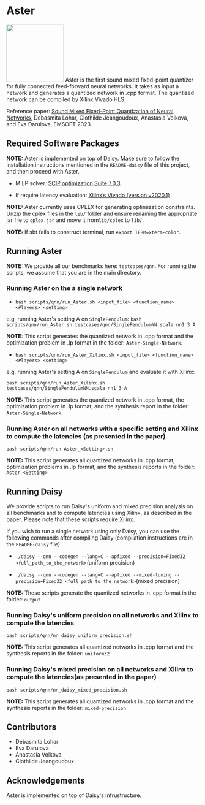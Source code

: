 # Aster #

<img src="https://dlohar.github.io/assets/images/aster-logo.jpg" width="150">
Aster is the first sound mixed fixed-point quantizer for fully connected feed-forward neural networks. It takes as input a network and generates a quantized network in .cpp format. The quantized network can be compiled by Xilinx Vivado HLS.

Reference paper: [Sound Mixed Fixed-Point Quantization of Neural Networks](https://dlohar.github.io/assets/documents/emsoft2023.pdf), Debasmita Lohar, Clothilde Jeangoudoux, Anastasia Volkova, and Eva Darulova, EMSOFT 2023.

## Required Software Packages

**NOTE:** Aster is implemented on top of Daisy. Make sure to follow the installation instructions mentioned in the `README-daisy` file of this project, and then proceed with Aster.

* MILP solver: [SCIP optimization Suite 7.0.3](https://www.scipopt.org/index.php#download)

* If require latency evaluation: [Xilinx’s Vivado (version v2020.1)](https://www.xilinx.com) 

**NOTE:** Aster currently uses CPLEX for generating optimization constraints. Unzip the cplex files in the `lib/` folder and ensure renaming the appropriate jar file to `cplex.jar` and move it from`lib/cplex` to `lib/`. 

**NOTE:** If sbt fails to construct terminal, run `export TERM=xterm-color`.

## Running Aster

**NOTE:** We provide all our benchmarks here: `testcases/qnn`. For running the scripts, we assume that you are in the main directory.

### Running Aster on the a single network ###
- ``` bash scripts/qnn/run_Aster.sh <input_file> <function_name> <#layers> <setting> ```

e.g, running Aster's setting A on `SinglePendulum`:
``` bash scripts/qnn/run_Aster.sh testcases/qnn/SinglePendulumNN.scala nn1 3 A ```

**NOTE:** This script generates the quantized network in .cpp format and the optimization problem in .lp format in the folder: `Aster-Single-Network`.

- ``` bash scripts/qnn/run_Aster_Xilinx.sh <input_file> <function_name> <#layers> <setting> ```

e.g, running Aster's setting A on `SinglePendulum` and evaluate it with Xilinx:

``` bash scripts/qnn/run_Aster_Xilinx.sh testcases/qnn/SinglePendulumNN.scala nn1 3 A ```

**NOTE:** This script generates the quantized network in .cpp format, the optimization problem in .lp format, and the synthesis report in the folder: `Aster-Single-Network`.

### Running Aster on all networks with a specific setting and Xilinx to compute the latencies (as presented in the paper) ###
``` bash scripts/qnn/run-Aster_<Setting>.sh ```

**NOTE:** This script generates all quantized networks in .cpp format, optimization problems in .lp format, and the synthesis reports in the folder: `Aster-<Setting>`

## Running Daisy
We provide scripts to run Daisy's uniform and mixed precision analysis on all benchmarks and to compute latencies using Xilinx, as described in the paper. Please note that these scripts require Xilinx. 

If you wish to run a single network using only Daisy, you can use the following commands after compiling Daisy (compilation instructions are in the `README-daisy` file).

- ```./daisy --qnn --codegen --lang=C --apfixed --precision=Fixed32 <full_path_to_the_network>```(uniform precision)

- ```./daisy --qnn --codegen --lang=C --apfixed --mixed-tuning --precision=Fixed32 <full_path_to_the_network>```(mixed precision)

**NOTE:** These scripts generate the quantized networks in .cpp format in the folder: `output`

### Running Daisy's uniform precision on all networks and Xilinx to compute the latencies ###
``` bash scripts/qnn/nn_daisy_uniform_precision.sh ```

**NOTE:** This script generates all quantized networks in .cpp format and the synthesis reports in the folder: `uniform32`

### Running Daisy's mixed precision on all networks and Xilinx to compute the latencies(as presented in the paper) ###
``` bash scripts/qnn/nn_daisy_mixed_precision.sh ```

**NOTE:** This script generates all quantized networks in .cpp format and the synthesis reports in the folder: `mixed-precision`

## Contributors ##
- Debasmita Lohar
- Eva Darulova
- Anastasia Volkova
- Clothilde Jeangoudoux

## Acknowledgements ##
Aster is implemented on top of Daisy's infrustructure.
